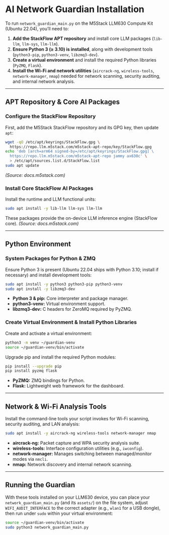 # AI Network Guardian Installation

To run `network_guardian_main.py` on the M5Stack LLM630 Compute Kit (Ubuntu 22.04), you’ll need to:

1.  **Add the StackFlow APT repository** and install core LLM packages (`lib-llm`, `llm-sys`, `llm-llm`).
2.  **Ensure Python 3 (≥ 3.10) is installed**, along with development tools (`python3-pip`, `python3-venv`, `libzmq3-dev`).
3.  **Create a virtual environment** and install the required Python libraries (`PyZMQ`, `Flask`).
4.  **Install the Wi-Fi and network utilities** (`aircrack-ng`, `wireless-tools`, `network-manager`, `nmap`) needed for network scanning, security auditing, and internal network analysis.

---

## APT Repository & Core AI Packages

### Configure the StackFlow Repository
First, add the M5Stack StackFlow repository and its GPG key, then update `apt`:

```bash
wget -qO /etc/apt/keyrings/StackFlow.gpg \
  https://repo.llm.m5stack.com/m5stack-apt-repo/key/StackFlow.gpg
echo 'deb [arch=arm64 signed-by=/etc/apt/keyrings/StackFlow.gpg] \
  https://repo.llm.m5stack.com/m5stack-apt-repo jammy ax630c' \
  > /etc/apt/sources.list.d/StackFlow.list
sudo apt update
```
*(Source: docs.m5stack.com)*

### Install Core StackFlow AI Packages
Install the runtime and LLM functional units:

```bash
sudo apt install -y lib-llm llm-sys llm-llm
```
These packages provide the on-device LLM inference engine (StackFlow core).
*(Source: docs.m5stack.com)*

---

## Python Environment

### System Packages for Python & ZMQ
Ensure Python 3 is present (Ubuntu 22.04 ships with Python 3.10; install if necessary) and install development tools:

```bash
sudo apt install -y python3 python3-pip python3-venv
sudo apt install -y libzmq3-dev
```
*   **Python 3 & pip:** Core interpreter and package manager.
*   **python3-venv:** Virtual environment support.
*   **libzmq3-dev:** C headers for ZeroMQ required by PyZMQ.

### Create Virtual Environment & Install Python Libraries
Create and activate a virtual environment:

```bash
python3 -m venv ~/guardian-venv
source ~/guardian-venv/bin/activate
```

Upgrade pip and install the required Python modules:

```bash
pip install --upgrade pip
pip install pyzmq flask
```
*   **PyZMQ:** ZMQ bindings for Python.
*   **Flask:** Lightweight web framework for the dashboard.

---

## Network & Wi-Fi Analysis Tools

Install the command-line tools your script invokes for Wi-Fi scanning, security auditing, and LAN analysis:

```bash
sudo apt install -y aircrack-ng wireless-tools network-manager nmap
```
*   **aircrack-ng:** Packet capture and WPA security analysis suite.
*   **wireless-tools:** Interface configuration utilities (e.g., `iwconfig`).
*   **network-manager:** Manages switching between managed/monitor modes via `nmcli`.
*   **nmap:** Network discovery and internal network scanning.

---

## Running the Guardian

With these tools installed on your LLM630 device, you can place your `network_guardian_main.py` (and its `assets/`) on the file system, adjust `WIFI_AUDIT_INTERFACE` to the correct adapter (e.g., `wlan1` for a USB dongle), then run under `sudo` within your virtual environment:

```bash
source ~/guardian-venv/bin/activate
sudo python3 network_guardian_main.py
